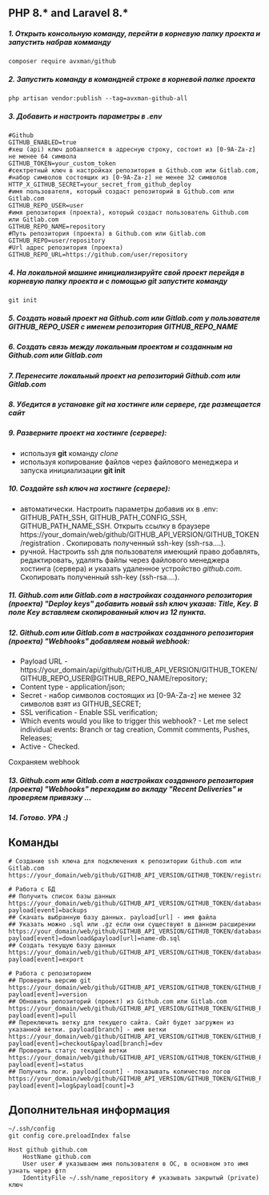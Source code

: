 ## PHP 8.* and Laravel 8.*

##### 1. Открыть консольную команду, перейти в корневую папку проекта и запустить набрав комманду
```composer
composer require avxman/github
```

##### 2. Запустить команду в командней строке в корневой папке проекта
```shell
php artisan vendor:publish --tag=avxman-github-all
```

##### 3. Добавить и настроить параметры в .env
```dotenv
#Github
GITHUB_ENABLED=true
#хеш (api) ключ добавляется в адресную строку, состоит из [0-9A-Za-z] не менее 64 символа
GITHUB_TOKEN=your_custom_token
#сектретный ключ в настройках репозитория в Github.com или Gitlab.com,
#набор символов состоящих из [0-9A-Za-z] не менее 32 символов
HTTP_X_GITHUB_SECRET=your_secret_from_github_deploy
#имя пользователя, который создаст репозиторий в Github.com или Gitlab.com
GITHUB_REPO_USER=user
#имя репозитория (проекта), который создаст пользователь Github.com или Gitlab.com
GITHUB_REPO_NAME=repository
#Путь репозитория (проекта) в Github.com или Gitlab.com
GITHUB_REPO=user/repository
#Url адрес репозитория (проекта)
GITHUB_REPO_URL=https://github.com/user/repository
```

##### 4. На локальной машине инициализируйте свой проект перейдя в корневую папку проекта и с помощью git запустите команду
```shell
git init
```

##### 5. Создать новый проект на Github.com или Gitlab.com у пользователя GITHUB_REPO_USER с именем репозитория GITHUB_REPO_NAME

##### 6. Создать связь между локальным проектом и созданным на Github.com или Gitlab.com

##### 7. Перенесите локальный проект на репозиторий Github.com или Gitlab.com

##### 8. Убедится в установке git на хостинге или сервере, где размещается сайт

##### 9. Разверните проект на хостинге (сервере):
* используя **git** команду *clone*
* используя копирование файлов через файлового менеджера и запуска инициализации **git init**

##### 10. Создайте ssh ключ на хостинге (сервере):
* автоматически. Настроить параметры добавив их в .env: GITHUB_PATH_SSH, GITHUB_PATH_CONFIG_SSH, GITHUB_PATH_NAME_SSH. Открыть ссылку в браузере https://your_domain/web/github/GITHUB_API_VERSION/GITHUB_TOKEN/registration . Скопировать полученный ssh-key (ssh-rsa....).
* ручной. Настроить ssh для пользователя имеющий право добавлять, редактировать, удалять файлы через файлового менеджера хостинга (сервера) и указать удаленное устройство *github.com*. Скопировать полученный ssh-key (ssh-rsa....).

##### 11. Github.com или Gitlab.com в настройках созданного репозитория (проекта) *"Deploy keys"* добавить новый ssh ключ указав: Title, Key. В поле Key вставляем скопированный ключ из 12 пункта.

##### 12. Github.com или Gitlab.com в настройках созданного репозитория (проекта) *"Webhooks"* добавляем новый webhook:
* Payload URL - https://your_domain/api/github/GITHUB_API_VERSION/GITHUB_TOKEN/GITHUB_REPO_USER@GITHUB_REPO_NAME/repository;
* Content type - application/json;
* Secret - набор символов состоящих из [0-9A-Za-z] не менее 32 символов взят из GITHUB_SECRET;
* SSL verification - Enable SSL verification;
* Which events would you like to trigger this webhook? - Let me select individual events: Branch or tag creation, Commit comments, Pushes, Releases;
* Active - Checked.

Сохраняем webhook

##### 13. Github.com или Gitlab.com в настройках созданного репозитория (проекта) *"Webhooks"* переходим во вкладу *"Recent Deliveries"* и проверяем привязку ...

##### 14. Готово. УРА :)

## Команды
```shell
# Создание ssh ключа для подключения к репозитории Github.com или Gitlab.com
https://your_domain/web/github/GITHUB_API_VERSION/GITHUB_TOKEN/registration

# Работа с БД
## Получить список базы данных
https://your_domain/web/github/GITHUB_API_VERSION/GITHUB_TOKEN/database?payload[event]=backups
## Скачать выбранную базу данных. payload[url] - имя файла
## Указать можно .sql или .gz если они существуют в данном расширении
https://your_domain/web/github/GITHUB_API_VERSION/GITHUB_TOKEN/database?payload[event]=download&payload[url]=name-db.sql
## Создать текущую базу данных
https://your_domain/web/github/GITHUB_API_VERSION/GITHUB_TOKEN/database?payload[event]=export

# Работа с репозиторием
## Проверить версию git
https://your_domain/web/github/GITHUB_API_VERSION/GITHUB_TOKEN/GITHUB_REPO_USER@GITHUB_REPO_NAME/repository?payload[event]=version
## Обновить репозиторий (проект) из Github.com или Gitlab.com
https://your_domain/web/github/GITHUB_API_VERSION/GITHUB_TOKEN/GITHUB_REPO_USER@GITHUB_REPO_NAME/repository?payload[event]=pull
## Переключить ветку для текущего сайта. Сайт будет загружен из указанной ветки. payload[branch] - имя ветки
https://your_domain/web/github/GITHUB_API_VERSION/GITHUB_TOKEN/GITHUB_REPO_USER@GITHUB_REPO_NAME/repository?payload[event]=checkout&payload[branch]=dev
## Проверить статус текущей ветки
https://your_domain/web/github/GITHUB_API_VERSION/GITHUB_TOKEN/GITHUB_REPO_USER@GITHUB_REPO_NAME/repository?payload[event]=status
## Получить логи. payload[count] - показывать количество логов
https://your_domain/web/github/GITHUB_API_VERSION/GITHUB_TOKEN/GITHUB_REPO_USER@GITHUB_REPO_NAME/repository?payload[event]=log&payload[count]=3
```

## Дополнительная информация
```text
~/.ssh/config
git config core.preloadIndex false
```

```shell
Host github github.com
    HostName github.com
    User user # указываем имя пользователя в ОС, в основном это имя узнать через фтп
    IdentityFile ~/.ssh/name_repository # указывать закрытый (private) ключ
```
